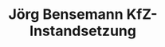 ---
title: "Jörg Bensemann KfZ-Instandsetzung"
url: /grunewald/joerg-bensemann-kfz-instandsetzung/
shop: Autowerkstatt
---